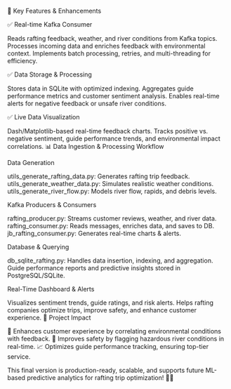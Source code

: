 📌 Key Features & Enhancements

✅ Real-time Kafka Consumer

Reads rafting feedback, weather, and river conditions from Kafka topics.
Processes incoming data and enriches feedback with environmental context.
Implements batch processing, retries, and multi-threading for efficiency.

✅ Data Storage & Processing

Stores data in SQLite with optimized indexing.
Aggregates guide performance metrics and customer sentiment analysis.
Enables real-time alerts for negative feedback or unsafe river conditions.

✅ Live Data Visualization

Dash/Matplotlib-based real-time feedback charts.
Tracks positive vs. negative sentiment, guide performance trends, and environmental impact correlations.
📊 Data Ingestion & Processing Workflow

Data Generation

utils_generate_rafting_data.py: Generates rafting trip feedback.
utils_generate_weather_data.py: Simulates realistic weather conditions.
utils_generate_river_flow.py: Models river flow, rapids, and debris levels.

Kafka Producers & Consumers

rafting_producer.py: Streams customer reviews, weather, and river data.
rafting_consumer.py: Reads messages, enriches data, and saves to DB.
jb_rafting_consumer.py: Generates real-time charts & alerts.

Database & Querying

db_sqlite_rafting.py: Handles data insertion, indexing, and aggregation.
Guide performance reports and predictive insights stored in PostgreSQL/SQLite.

Real-Time Dashboard & Alerts

Visualizes sentiment trends, guide ratings, and risk alerts.
Helps rafting companies optimize trips, improve safety, and enhance customer experience.
📂 Project Impact

🚀 Enhances customer experience by correlating environmental conditions with feedback.
🌊 Improves safety by flagging hazardous river conditions in real-time.
📈 Optimizes guide performance tracking, ensuring top-tier service.

This final version is production-ready, scalable, and supports future ML-based predictive analytics for rafting trip optimization! 🚣‍♂️